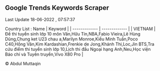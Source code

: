 

## Google Trends Keywords Scraper 
 
Last Update 18-06-2022 , 07:57:37

Country List :
 Name  | Keyword |
| ------------- | ------------- |
| VIETNAM | Đề thi tuyển sinh lớp 10 môn Văn,Hữu Tín,NBA,Fabio Vieira,Lê Hùng Dũng,Chung ket U23 chau a,Marilyn Monroe,Kiều Minh Tuấn,Poco C40,Hồng Vân,Kim Kardashian,Frenkie de Jong,Khánh Thi,Loc,Jin BTS,Tra cứu điểm thi tuyển sinh lớp 10,Lịch thi đấu Ngoại hạng Anh,Neu,Học viện Báo chí và Tuyên truyền,Vivo X80 Pro |



© Abdul Muttaqin 
